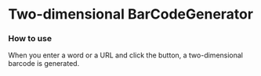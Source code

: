 # Two-dimensional BarCodeGenerator

### How to use
When you enter a word or a URL and click the button, a two-dimensional barcode is generated.
